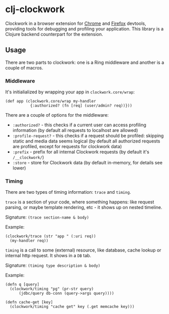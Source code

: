 # clj-clockwork

Clockwork in a browser extension for [Chrome][] and [Firefox][] devtools,
providing tools for debugging and profiling your application. This library is a
Clojure backend counterpart for the extension.

[Chrome]: https://github.com/itsgoingd/clockwork-chrome/
[Firefox]: https://github.com/itsgoingd/clockwork-firefox/


## Usage

There are two parts to clockwork: one is a Ring middleware and another is a
couple of macros.


### Middleware

It's initialialized by wrapping your app in `clockwork.core/wrap`:

```
(def app (clockwork.core/wrap my-handler 
           {:authorized? (fn [req] (user/admin? req))}))
```

There are a couple of options for the middleware:

- `:authorized?` - this checks if a current user can access profiling
  information (by default all requests to localhost are allowed)
- `:profile-request?` - this checks if a request should be profiled: skipping
  static and media data seems logical (by default all authorized requests are
  profiled, except for requests for clockwork data)
- `:prefix` - prefix for all internal Clockwork requests (by default it's
  `/__clockwork/`)
- `:store` - store for Clockwork data (by default in-memory, for details see
  lower)
  
  
### Timing

There are two types of timing information: `trace` and `timing`. 

`trace` is a section of your code, where something happens: like request
parsing, or maybe template rendering, etc - it shows up on nested timeline. 

Signature: `(trace section-name & body)`

Example:

```
(clockwork/trace (str "app " (:uri req))
  (my-handler req))
```

`timing` is a call to some (external) resource, like database, cache lookup or
internal http request. It shows in a `DB` tab. 

Signature: `(timing type description & body)`

Example:

```
(defn q [query]
  (clockwork/timing "pg" (pr-str query) 
      (jdbc/query db-conn (query->args query))))
      
(defn cache-get [key]
  (clockwork/timing "cache get" key (.get memcache key)))
```
